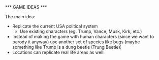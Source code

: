 *** GAME IDEAS ***

The main idea: 
  - Replicate the current USA political system
    - Use existing characters (eg. Trump, Vance, Musk, Kirk, etc.)
  - Instead of making the game with human characters (since we want to parody it anyway) use another set of species like bugs (maybe something like Trump is a dung beetle (Trung Beetle))
  - Locations can replicate real life areas as well


